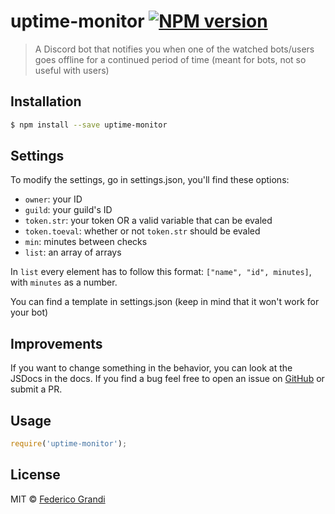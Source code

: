 # uptime-monitor [![NPM version](https://badge.fury.io/js/uptime-monitor.svg)](https://npmjs.org/package/uptime-monitor)

> A Discord bot that notifies you when one of the watched bots/users goes offline for a continued period of time (meant for bots, not so useful with users)

## Installation

```sh
$ npm install --save uptime-monitor
```

## Settings

To modify the settings, go in settings.json, you'll find these options:

 - `owner`: your ID
 - `guild`: your guild's ID
 - `token.str`: your token OR a valid variable that can be evaled
 - `token.toeval`: whether or not `token.str` should be evaled
 - `min`: minutes between checks
 - `list`: an array of arrays

In `list` every element has to follow this format: `["name", "id", minutes]`, with `minutes` as a number.

You can find a template in settings.json (keep in mind that it won't work for your bot)

## Improvements
If you want to change something in the behavior, you can look at the JSDocs in the docs. If you find a bug feel free to open an issue on [GitHub](https://github.com/EndBug/uptime-monitor) or submit a PR.

## Usage

```js
require('uptime-monitor');
```

## License

MIT © [Federico Grandi](https://github.com/EndBug)
